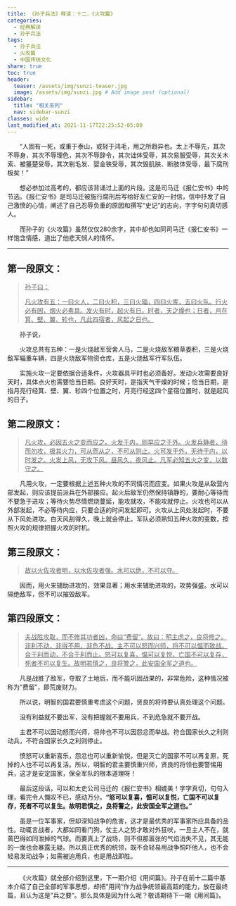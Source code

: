 ```yaml
---
title: 《孙子兵法》释读：十二、《火攻篇》
categories:
  - 经典解读
  - 孙子兵法
tags: 
  - 孙子兵法
  - 火攻篇
  - 中国传统文化
share: true
toc: true
header:
  teaser: /assets/img/sunzi-teaser.jpg
  image: /assets/img/sunzi.jpg # Add image post (optional)
sidebar:
  title: "相关系列"
  nav: sidebar-sunzi
classes: wide
last_modified_at: 2021-11-17T22:25:52-05:00
---
```




&emsp;&emsp;“人固有一死，或重于泰山，或轻于鸿毛，用之所趋异也。太上不辱先，其次不辱身，其次不辱理色，其次不辱辞令，其次诎体受辱，其次易服受辱，其次关木索、被箠楚受辱，其次剔毛发、婴金铁受辱，其次毁肌肤、断肢体受辱，最下腐刑极矣！”

&emsp;&emsp;想必参加过高考的，都应该背诵过上面的片段。这是司马迁《报仁安书》中的节选。《报仁安书》是司马迁被施行腐刑后写给好友仁安的一封信，信中抒发了自己激愤的心情，阐述了自己忍辱负重的原因和撰写“史记”的志向，字字句句真切感人。

&emsp;&emsp;而孙子的《火攻篇》虽然仅仅280余字，其中却也如同司马迁《报仁安书》一样饱含情感，道出了他悲天悯人的情怀。

---

## 第一段原文：

> <u>孙子曰：</u>
>
> <u>凡火攻有五：一曰火人，二曰火积，三曰火辎，四曰火库，五曰火队。行火必有因，烟火必素具。发火有时，起火有日。时者，天之燥也；日者，月在箕、壁、翼、轸也，凡此四宿者，风起之日也。</u>

&emsp;&emsp;孙子说，

&emsp;&emsp;火攻总共有五种：一是火烧敌军营舍人马，二是火烧敌军粮草委积，三是火烧敌军辎重车辆，四是火烧敌军物资仓库，五是火烧敌军行军队伍。

&emsp;&emsp;实施火攻一定要依据合适条件，火攻器具平时也必须备好。发动火攻需要良好天时，具体点火也需要恰当日期。良好天时，是指天气干燥的时候；恰当日期，是指月亮行经箕、壁、翼、轸四个位置之时，月亮行经这四个星宿位置时，就是起风的日子。

## 第二段原文：

> <u>凡火攻，必因五火之变而应之。火发于内，则早应之于外。火发兵静者，待而勿攻，极其火力，可从而从之，不可从则止。火可发于外，无待于内，以时发之。火发上风，无攻下风。昼风久，夜风止。凡军必知五火之变，以数守之。</u>

&emsp;&emsp;凡用火攻，一定要根据上述五种火攻的不同情况而应变。如果火攻是从敌营内部发起，则应该提前派兵在外部接应。起火后敌军仍然保持镇静的，要耐心等待而不要急于进攻；等待火势尽情燃烧蔓延，能攻就攻，不能攻就停止。火攻也可以从外部发起，不必等待内应，只要合适的时间发起即可。火攻从上风处发起时，不要从下风处进攻。白天风刮得久，晚上就会停止。军队必须熟知五种火攻的变数，按照火攻的规律把握火攻的时机。

## 第三段原文：

> <u>故以火佐攻者明，以水佐攻者强。水可以绝，不可以夺。</u>

&emsp;&emsp;因而，用火来辅助进攻的，效果显著；用水来辅助进攻的，攻势强盛。水可以隔绝敌军，但不可以摧毁敌军。

## 第四段原文：

> <u>夫战胜攻取，而不修其功者凶，命曰“费留”。故曰：明主虑之，良将修之。非利不动，非得不用，非危不战。主不可以怒而兴师，将不可以愠而致战。合于利而动，不合于利而止。怒可以复喜，愠可以复悦，亡国不可以复存，死者不可以复生。故明君慎之，良将警之，此安国全军之道也。</u>

&emsp;&emsp;凡是战胜了敌军，夺取了土地后，而不能巩固战果的，非常危险，这种情况被称为“费留”，即荒废财力。

&emsp;&emsp;所以说，明智的国君要慎重考虑这个问题，贤良的将帅要认真处理这个问题。

&emsp;&emsp;没有利益就不要出军，没有把握就不要用兵，不到危急就不要开战。

&emsp;&emsp;主君不可以因动怒而兴师，将帅也不可以因怨忿而举战。符合国家长久之利则动兵，不符合国家长久之利则停止。

&emsp;&emsp;愤怒可以重新喜乐，怨忿也可以重新愉悦，但是灭亡的国家不可以再复原，死掉的人也不可以再复活。所以，明智的君主要慎重兴师，贤良的将领也要警惕用兵，这才是安定国家，保全军队的根本道理呀！

&emsp;&emsp;最后这段话，可以和太史公司马迁的《报仁安书》相媲美！字字真切，句句入理，看完令人慨叹不已，感动万分。**“怒可以复喜，愠可以复悦，亡国不可以复存，死者不可以复生。故明君慎之，良将警之，此安国全军之道也。”**

&emsp;&emsp;虽是一位军事家，但却深知战争的危害，这才是最优秀的军事家所应具备的品性。动辄言战者，大都如同看门狗，仗主人之势才敢对外狂吠，一旦主人不在，就蔫巴得如同泄掉的气球。而要真上了战场，则不但那嚣张的气焰消失不见，其无能的一面也会暴露无疑。所以真正优秀的统领，既不会轻易用战争恫吓他人，也不会轻易发动战争；如需被迫用兵，也是用战即胜。

---

&emsp;&emsp;《火攻篇》就全部介绍到这里，下一期介绍《用间篇》。孙子在前十二篇中基本介绍了自己全部的军事思想，却把”用间“作为战争统领最高超的能力，放在最终篇，且认为这是”兵之要“。那么具体是因为什么呢？敬请期待下一期《用间篇》。

